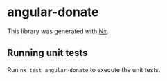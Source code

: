 # angular-donate

This library was generated with [Nx](https://nx.dev).

## Running unit tests

Run `nx test angular-donate` to execute the unit tests.
